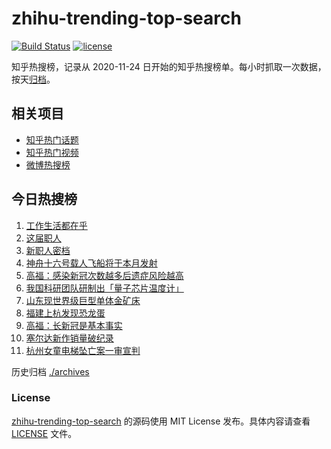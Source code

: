 # zhihu-trending-top-search

[![Build Status](https://github.com/justjavac/zhihu-trending-top-search/workflows/ci/badge.svg?branch=main)](https://github.com/justjavac/zhihu-trending-top-search/actions)
[![license](https://img.shields.io/github/license/justjavac/zhihu-trending-top-search)](https://github.com/justjavac/zhihu-trending-top-search/blob/main/LICENSE)

知乎热搜榜，记录从 2020-11-24
日开始的知乎热搜榜单。每小时抓取一次数据，按天[归档](./archives)。

## 相关项目

- [知乎热门话题](https://github.com/justjavac/zhihu-trending-hot-questions)
- [知乎热门视频](https://github.com/justjavac/zhihu-trending-hot-video)
- [微博热搜榜](https://github.com/justjavac/weibo-trending-hot-search)

## 今日热搜榜

<!-- BEGIN -->
<!-- 最后更新时间 Fri May 19 2023 15:08:09 GMT+0800 (China Standard Time) -->

1. [工作生活都在乎](https://www.zhihu.com/search?q=工作生活都在乎)
1. [这届职人](https://www.zhihu.com/search?q=这届职人)
1. [新职人密档](https://www.zhihu.com/search?q=新职人密档)
1. [神舟十六号载人飞船将于本月发射](https://www.zhihu.com/search?q=神舟十六号载人飞船将于本月发射)
1. [高福：感染新冠次数越多后遗症风险越高](https://www.zhihu.com/search?q=高福：感染新冠次数越多后遗症风险越高)
1. [我国科研团队研制出「量子芯片温度计」](https://www.zhihu.com/search?q=我国科研团队研制出「量子芯片温度计」)
1. [山东现世界级巨型单体金矿床](https://www.zhihu.com/search?q=山东现世界级巨型单体金矿床)
1. [福建上杭发现恐龙蛋](https://www.zhihu.com/search?q=福建上杭发现恐龙蛋)
1. [高福：长新冠是基本事实](https://www.zhihu.com/search?q=高福：长新冠是基本事实)
1. [塞尔达新作销量破纪录](https://www.zhihu.com/search?q=塞尔达新作销量破纪录)
1. [杭州女童电梯坠亡案一审宣判](https://www.zhihu.com/search?q=杭州女童电梯坠亡案一审宣判)

<!-- END -->

历史归档 [./archives](./archives)

### License

[zhihu-trending-top-search](https://github.com/justjavac/zhihu-trending-top-search)
的源码使用 MIT License 发布。具体内容请查看 [LICENSE](./LICENSE) 文件。
